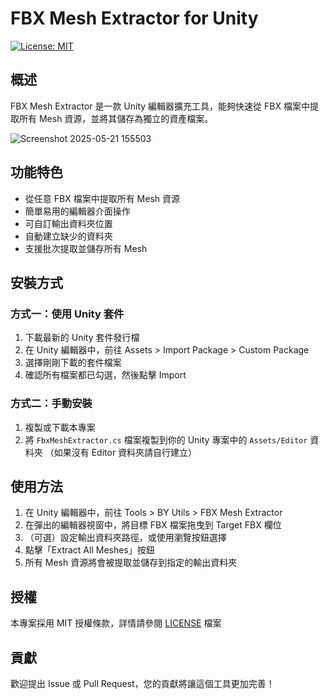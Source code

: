 # FBX Mesh Extractor for Unity

[![License: MIT](https://img.shields.io/badge/License-MIT-yellow.svg)](https://opensource.org/licenses/MIT)

## 概述

FBX Mesh Extractor 是一款 Unity 編輯器擴充工具，能夠快速從 FBX 檔案中提取所有 Mesh 資源，並將其儲存為獨立的資產檔案。

![Screenshot 2025-05-21 155503](https://github.com/user-attachments/assets/5583421a-d5be-48f1-bdf5-59c0d0b18746)

## 功能特色

- 從任意 FBX 檔案中提取所有 Mesh 資源
- 簡單易用的編輯器介面操作
- 可自訂輸出資料夾位置
- 自動建立缺少的資料夾
- 支援批次提取並儲存所有 Mesh

## 安裝方式

### 方式一：使用 Unity 套件

1. 下載最新的 Unity 套件發行檔
2. 在 Unity 編輯器中，前往 Assets > Import Package > Custom Package
3. 選擇剛剛下載的套件檔案
4. 確認所有檔案都已勾選，然後點擊 Import

### 方式二：手動安裝

1. 複製或下載本專案
2. 將 `FbxMeshExtractor.cs` 檔案複製到你的 Unity 專案中的 `Assets/Editor` 資料夾
   （如果沒有 Editor 資料夾請自行建立）

## 使用方法

1. 在 Unity 編輯器中，前往 Tools > BY Utils > FBX Mesh Extractor
2. 在彈出的編輯器視窗中，將目標 FBX 檔案拖曳到 Target FBX 欄位
3. （可選）設定輸出資料夾路徑，或使用瀏覽按鈕選擇
4. 點擊「Extract All Meshes」按鈕
5. 所有 Mesh 資源將會被提取並儲存到指定的輸出資料夾

## 授權

本專案採用 MIT 授權條款，詳情請參閱 [LICENSE](LICENSE) 檔案

## 貢獻

歡迎提出 Issue 或 Pull Request，您的貢獻將讓這個工具更加完善！
